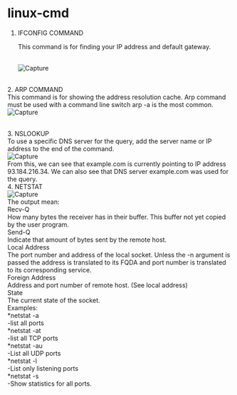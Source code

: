 # linux-cmd
1. IFCONFIG COMMAND
<br><p> This command is for finding your IP address and default gateway.</p>
<br>![Capture](https://user-images.githubusercontent.com/44020138/106436795-607a5a00-6429-11eb-8331-b2ed9f6c507d.JPG)

<br>2. ARP COMMAND
<br>  This command is for showing the address resolution cache. Arp command must be used with a command line switch arp -a is the most common.
<br>![Capture](https://user-images.githubusercontent.com/44020138/106574866-48b9d900-64f0-11eb-8e30-4b9b86a718f6.JPG)

<br>3. NSLOOKUP
<br>  To use a specific DNS server for the query, add the server name or IP address to the end of the command. 
<br>![Capture](https://user-images.githubusercontent.com/44020138/106575494-01801800-64f1-11eb-98b8-1f04b0fecf40.JPG)
<br>  From this, we can see that example.com is currently pointing to IP address 93.184.216.34. We can also see that DNS server example.com was used for the query.
<br>4. NETSTAT
<br>![Capture](https://user-images.githubusercontent.com/44020138/106576548-2032de80-64f2-11eb-8e37-38d14d1457eb.JPG)
<br>The output mean:
<br>Recv-Q
<br>  How many bytes the receiver has in their buffer. This buffer not yet copied by the user program.
<br>Send-Q
<br>  Indicate that amount of bytes sent by the remote host.
<br>Local Address
<br>  The port number and address of the local socket. Unless the -n argument is passed the address is translated to its FQDA and port number is translated to its corresponding service.
<br>Foreign Address
<br>  Address and port number of remote host. (See local address)
<br>State
<br>  The current state of the socket.
<br>Examples:
<br>*netstat -a
<br>  -list all ports
<br>*netstat -at
<br> -list all TCP ports
<br>*netstat -au
<br>  -List all UDP ports
<br>*netstat -l 
<br> -List only listening ports
<br>*netstat -s
<br>  -Show statistics for all ports.

